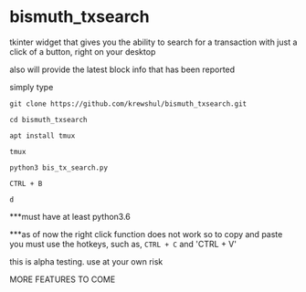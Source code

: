 # bismuth_txsearch

tkinter widget that gives you the ability to search for a transaction with just a click of a button, right on your desktop

also will provide the latest block info that has been reported

simply type 

```git clone https://github.com/krewshul/bismuth_txsearch.git```

```cd bismuth_txsearch```

```apt install tmux```

```tmux```

```python3 bis_tx_search.py```

```CTRL + B```

```d```


***must have at least python3.6

***as of now the right click function does not work so to copy and paste you must use the hotkeys, such as, `CTRL + C` and 'CTRL + V'


this is alpha testing. use at your own risk


MORE FEATURES TO COME
